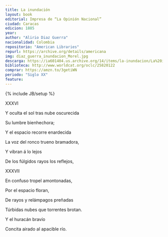 ```yaml
---
title: La inundación
layout: book
editorial: Impresa de “La Opinión Nacional”
ciudad: Caracas
edicion: 1885
year: 
author: "Alirio Diaz Guerra"
nacionalidad: Colombia
repositorio: "American Libraries"
repurl: https://archive.org/details/americana
img: diaz_guerra_inundacion_Morel.jpg
descarga: https://ia601404.us.archive.org/14/items/la-inundacion/La%20inundaci%C3%B3n.pdf
biblioteca: http://www.worldcat.org/oclc/25820122
comprar: https://amzn.to/3getiWN
periodo: "Siglo XX"
feature: 
---
```

{% include JB/setup %}

XXXVI
 
Y oculta el sol tras nube oscurecida
 
Su lumbre bienhechora;
 
Y el espacio recorre enardecida
 
La voz del ronco trueno bramadora,
 
Y vibran á lo lejos
 
De los fúlgidos rayos los reflejos,
 

XXXVII
 
En confuso tropel amontonadas,
 
Por el espacio floran,
 
De rayos y relámpagos preñadas
 
Túrbidas nubes que torrentes brotan.
 
Y el huracán bravío
 
Concita airado al apacible río.

